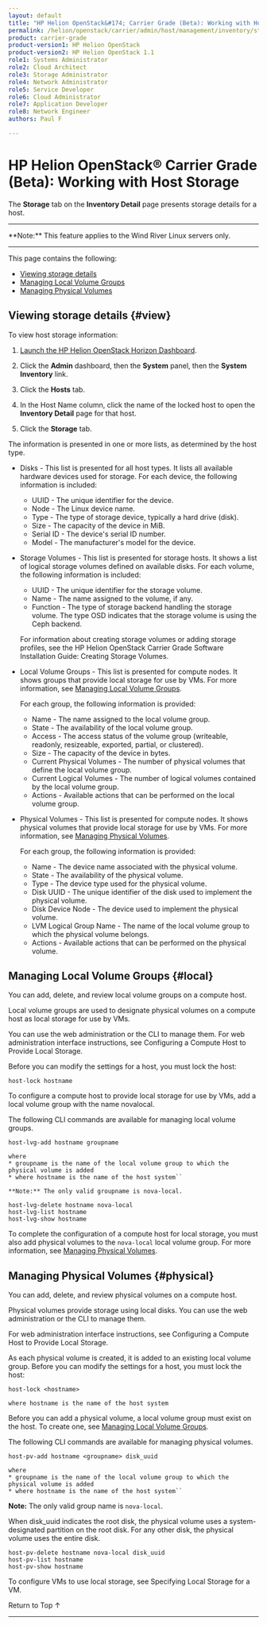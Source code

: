 ```yaml
---
layout: default
title: "HP Helion OpenStack&#174; Carrier Grade (Beta): Working with Host Storage"
permalink: /helion/openstack/carrier/admin/host/management/inventory/storage/
product: carrier-grade
product-version1: HP Helion OpenStack
product-version2: HP Helion OpenStack 1.1
role1: Systems Administrator 
role2: Cloud Architect 
role3: Storage Administrator 
role4: Network Administrator 
role5: Service Developer 
role6: Cloud Administrator 
role7: Application Developer 
role8: Network Engineer 
authors: Paul F

---
```

<!--UNDER REVISION-->

<script>

function PageRefresh {
onLoad="window.refresh"
}

PageRefresh();

</script>

<!-- <p style="font-size: small;"> <a href="/helion/openstack/carrier/services/imaging/overview/">&#9664; PREV</a> | <a href="/helion/openstack/carrier/services/overview/">&#9650; UP</a> | <a href="/helion/openstack/carrier/services/object/overview/"> NEXT &#9654</a> </p> -->

# HP Helion OpenStack&#174; Carrier Grade (Beta): Working with Host Storage
<!-- From the Titanium Server Admin Guide -->

The **Storage** tab on the **Inventory Detail** page presents storage details for a host.

<hr>
**Note:** This feature applies to the Wind River Linux servers only.
<hr>

This page contains the following:

* [Viewing storage details](#view)
* [Managing Local Volume Groups](#local)
* [Managing Physical Volumes](#physical)

## Viewing storage details {#view}

To view host storage information:

1. [Launch the HP Helion OpenStack Horizon Dashboard](/helion/openstack/carrier/dashboard/login/).

2. Click the **Admin** dashboard, then the **System** panel, then the **System Inventory** link.

3. Click the **Hosts** tab.

4. In the Host Name column, click the name of the locked host to open the **Inventory Detail** page for that host.

5. Click the **Storage** tab.

The information is presented in one or more lists, as determined by the host type.

* Disks - This list is presented for all host types. It lists all available hardware devices used for storage. For each device, the
following information is included:

	* UUID - The unique identifier for the device.
	* Node - The Linux device name.
	* Type - The type of storage device, typically a hard drive (disk).
	* Size - The capacity of the device in MiB.
	* Serial ID - The device's serial ID number.
	* Model - The manufacturer's model for the device.

* Storage Volumes - This list is presented for storage hosts. It shows a list of logical storage volumes defined on available disks. For each volume, the following information is included:

	* UUID - The unique identifier for the storage volume.
	* Name - The name assigned to the volume, if any.
	* Function - The type of storage backend handling the storage volume. The type OSD indicates that the storage volume is using the Ceph backend.

	For information about creating storage volumes or adding storage profiles, see the HP Helion OpenStack Carrier Grade Software Installation Guide: Creating Storage Volumes.

* Local Volume Groups - This list is presented for compute nodes. It shows groups that provide local storage for use by VMs. For more
information, see [Managing Local Volume Groups](#local).

	For each group, the following information is provided:

	* Name - The name assigned to the local volume group.
	* State - The availability of the local volume group.
	* Access - The access status of the volume group (writeable, readonly, resizeable, exported, partial, or clustered).
	* Size - The capacity of the device in bytes.
	* Current Physical Volumes - The number of physical volumes that define the local volume group.
	* Current Logical Volumes - The number of logical volumes contained by the local volume group.
	* Actions - Available actions that can be performed on the local volume group.

* Physical Volumes - This list is presented for compute nodes. It shows physical volumes that provide local storage for use by VMs. For more information, see [Managing Physical Volumes](#physical).

	For each group, the following information is provided:

	* Name - The device name associated with the physical volume.
	* State - The availability of the physical volume.
	* Type - The device type used for the physical volume.
	* Disk UUID - The unique identifier of the disk used to implement the physical volume.
	* Disk Device Node - The device used to implement the physical volume.
	* LVM Logical Group Name - The name of the local volume group to which the physical volume belongs.
	* Actions - Available actions that can be performed on the physical volume.

## Managing Local Volume Groups {#local}

You can add, delete, and review local volume groups on a compute host.

Local volume groups are used to designate physical volumes on a compute host as local storage for use by VMs.

You can use the web administration or the CLI to manage them. For web administration interface instructions, see Configuring a Compute Host to Provide Local Storage.

Before you can modify the settings for a host, you must lock the host:

	host-lock hostname

To configure a compute host to provide local storage for use by VMs, add a local volume group with the name novalocal.

The following CLI commands are available for managing local volume groups.

	host-lvg-add hostname groupname

	where 
	* groupname is the name of the local volume group to which the physical volume is added
	* where hostname is the name of the host system``

	**Note:** The only valid groupname is nova-local.

	host-lvg-delete hostname nova-local
	host-lvg-list hostname
	host-lvg-show hostname

To complete the configuration of a compute host for local storage, you must also add physical volumes to the `nova-local` local volume group. For more information, see [Managing Physical Volumes](#physical).

## Managing Physical Volumes {#physical}

You can add, delete, and review physical volumes on a compute host.

Physical volumes provide storage using local disks. You can use the web administration or the CLI to manage them.

For web administration interface instructions, see Configuring a Compute Host to Provide Local Storage.

As each physical volume is created, it is added to an existing local volume group. Before you can modify the settings for a host, you must lock the host:

	host-lock <hostname>

	where hostname is the name of the host system

Before you can add a physical volume, a local volume group must exist on the host. To create one, see [Managing Local Volume Groups](#local).

The following CLI commands are available for managing physical volumes.

	host-pv-add hostname <groupname> disk_uuid

	where 
	* groupname is the name of the local volume group to which the physical volume is added
	* where hostname is the name of the host system``

**Note:** The only valid group name is `nova-local`.

When disk_uuid indicates the root disk, the physical volume uses a system-designated partition on the root disk. For any other disk, the physical volume uses the entire disk.

	host-pv-delete hostname nova-local disk_uuid
	host-pv-list hostname
	host-pv-show hostname

To configure VMs to use local storage, see Specifying Local Storage for a VM.


<a href="#top" style="padding:14px 0px 14px 0px; text-decoration: none;"> Return to Top &#8593; </a>
 
----